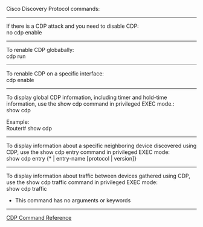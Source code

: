 Cisco Discovery Protocol commands:
______________________________________________________________________________________________

If there is a CDP attack and you need to disable CDP:<br>
no cdp enable
______________________________________________________________________________________________
To renable CDP globabally:<br>
cdp run
______________________________________________________________________________________________
To renable CDP on a specific interface:<br>
cdp enable
______________________________________________________________________________________________
To display global CDP information, including timer and hold-time information, use the show cdp command in privileged EXEC mode.:<br>
show cdp

Example:<br>
Router# show cdp
______________________________________________________________________________________________
To display information about a specific neighboring device discovered using CDP, use the show cdp entry command in privileged EXEC mode:<br>
show cdp entry {* | entry-name [protocol | version]}
______________________________________________________________________________________________

To display information about traffic between devices gathered using CDP, use the show cdp traffic command in privileged EXEC mode:<br>
show cdp traffic

* This command has no arguments or keywords

______________________________________________________________________________________________
[CDP Command Reference](https://www.cisco.com/c/en/us/td/docs/optical/cpt/r9_5/command/reference/cpt95_cr/cpt95_cr_chapter_01101.pdf)
